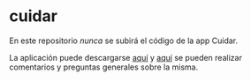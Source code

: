 # cuidar
En este repositorio *nunca* se subirá el código de la app Cuidar.

La aplicación puede descargarse [aquí](https://www.argentina.gob.ar/aplicaciones/coronavirus) y [aquí](https://www.argentina.gob.ar/aplicaciones/coronavirus/contanos-sobre-la-app-cuidar-covid-19) se pueden realizar comentarios y preguntas generales sobre la misma.

